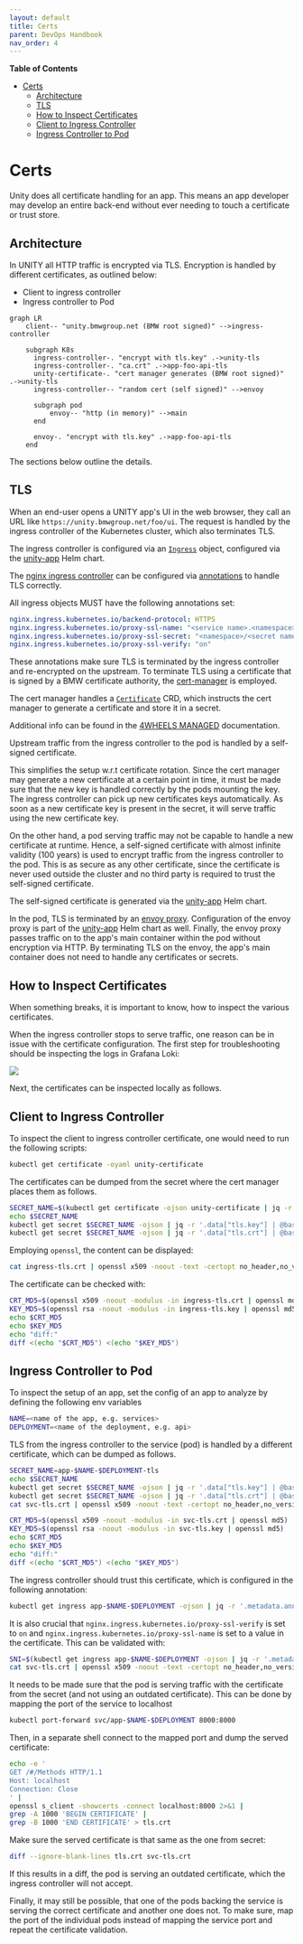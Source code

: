 ```yaml
---
layout: default
title: Certs
parent: DevOps Handbook
nav_order: 4
---
```


**Table of Contents**

<!-- START doctoc generated TOC please keep comment here to allow auto update -->
<!-- DON'T EDIT THIS SECTION, INSTEAD RE-RUN doctoc TO UPDATE -->

- [Certs](#certs)
  - [Architecture](#architecture)
  - [TLS](#tls)
  - [How to Inspect Certificates](#how-to-inspect-certificates)
  - [Client to Ingress Controller](#client-to-ingress-controller)
  - [Ingress Controller to Pod](#ingress-controller-to-pod)

<!-- END doctoc generated TOC please keep comment here to allow auto update -->

# Certs

Unity does all certificate handling for an app. This means an app developer may develop an entire back-end without
ever needing to touch a certificate or trust store.

## Architecture

In UNITY all HTTP traffic is encrypted via TLS. Encryption is handled by different certificates, as outlined below:

* Client to ingress controller
* Ingress controller to Pod

```mermaid
graph LR
    client-- "unity.bmwgroup.net (BMW root signed)" -->ingress-controller

    subgraph K8s
      ingress-controller-. "encrypt with tls.key" .->unity-tls
      ingress-controller-. "ca.crt" .->app-foo-api-tls
      unity-certificate-. "cert manager generates (BMW root signed)" .->unity-tls
      ingress-controller-- "random cert (self signed)" -->envoy

      subgraph pod
          envoy-- "http (in memory)" -->main
      end

      envoy-. "encrypt with tls.key" .->app-foo-api-tls
    end
```

The sections below outline the details.

## TLS

When an end-user opens a UNITY app's UI in the web browser, they call an URL like `https://unity.bmwgroup.net/foo/ui`.
The request is handled by the ingress controller of the Kubernetes cluster, which also terminates TLS.

The ingress controller is configured via
an [`Ingress`](https://kubernetes.io/docs/concepts/services-networking/ingress/) object, configured via the
[unity-app](https://atc-github.azure.cloud.bmw/UNITY/unity-helm-charts/tree/main/charts/unity-app) Helm chart.

The [nginx ingress controller](https://github.com/kubernetes/ingress-nginx) can be configured
via [annotations](https://github.com/kubernetes/ingress-nginx/blob/main/docs/user-guide/nginx-configuration/annotations.md)
to handle TLS correctly.

All ingress objects MUST have the following annotations set:

```yaml
nginx.ingress.kubernetes.io/backend-protocol: HTTPS
nginx.ingress.kubernetes.io/proxy-ssl-name: "<service name>.<namespace>.svc.cluster.local"
nginx.ingress.kubernetes.io/proxy-ssl-secret: "<namespace>/<secret name>"
nginx.ingress.kubernetes.io/proxy-ssl-verify: "on"
```

These annotations make sure TLS is terminated by the ingress controller and re-encrypted on the upstream.
To terminate TLS using a certificate that is signed by a BMW certificate authority,
the [cert-manager](https://cert-manager.io) is employed.

The cert manager handles a [`Certificate`](https://cert-manager.io/docs/usage/certificate/) CRD, which instructs the
cert manager to generate a certificate and store it in a secret.

Additional info can be found in
the [4WHEELS MANAGED](https://developer.bmwgroup.net/docs/4wheels-managed/applications_integration/certificates/)
documentation.

Upstream traffic from the ingress controller to the pod is handled by a self-signed certificate.

This simplifies the setup w.r.t certificate rotation. Since the cert manager may generate a new certificate at a certain
point in time, it must be made sure that the new key is handled correctly by the pods mounting the key.
The ingress controller can pick up new certificates keys automatically. As soon as a new certificate key is present in
the secret, it will serve traffic using the new certificate key.

On the other hand, a pod serving traffic may not be capable to handle a new certificate at runtime. Hence, a self-signed
certificate with almost infinite validity (100 years) is used to encrypt traffic from the ingress controller to the pod.
This is as secure as any other certificate, since the certificate is never used outside the cluster and no third party
is required to trust the self-signed certificate.

The self-signed certificate is generated via the
[unity-app](https://atc-github.azure.cloud.bmw/UNITY/unity-helm-charts/tree/main/charts/unity-app) Helm chart.

In the pod, TLS is terminated by an [envoy proxy](https://www.envoyproxy.io).
Configuration of the envoy proxy is part of the
[unity-app](https://atc-github.azure.cloud.bmw/UNITY/unity-helm-charts/tree/main/charts/unity-app) Helm chart as well.
Finally, the envoy proxy passes traffic on to the app's main container within the pod without encryption via HTTP.
By terminating TLS on the envoy, the app's main container does not need to handle any certificates or secrets.

## How to Inspect Certificates

When something breaks, it is important to know, how to inspect the various certificates.

When the ingress controller stops to serve traffic, one reason can be in issue with the certificate configuration.
The first step for troubleshooting should be inspecting the logs in Grafana Loki:

![](../assets/Loki-SSL-certificate-veryfy-error-Screenshot.png)

Next, the certificates can be inspected locally as follows.

## Client to Ingress Controller

To inspect the client to ingress controller certificate, one would need to run the following scripts:

```bash
kubectl get certificate -oyaml unity-certificate
```

The certificates can be dumped from the secret where the cert manager places them as follows.

```bash
SECRET_NAME=$(kubectl get certificate -ojson unity-certificate | jq -r '.spec.secretName')
echo $SECRET_NAME
kubectl get secret $SECRET_NAME -ojson | jq -r '.data["tls.key"] | @base64d'  > ingress-tls.key
kubectl get secret $SECRET_NAME -ojson | jq -r '.data["tls.crt"] | @base64d'  > ingress-tls.crt
```

Employing `openssl`, the content can be displayed:

```bash
cat ingress-tls.crt | openssl x509 -noout -text -certopt no_header,no_version,no_serial,no_signame,no_issuer,no_pubkey,no_sigdump,no_aux
```

The certificate can be checked with:

```bash
CRT_MD5=$(openssl x509 -noout -modulus -in ingress-tls.crt | openssl md5)
KEY_MD5=$(openssl rsa -noout -modulus -in ingress-tls.key | openssl md5)
echo $CRT_MD5
echo $KEY_MD5
echo "diff:"
diff <(echo "$CRT_MD5") <(echo "$KEY_MD5")
```

## Ingress Controller to Pod

To inspect the setup of an app, set the config of an app to analyze by defining the following env variables

```bash
NAME=<name of the app, e.g. services>
DEPLOYMENT=<name of the deployment, e.g. api>
```

TLS from the ingress controller to the service (pod) is handled by a different certificate, which can be dumped as
follows.

```bash
SECRET_NAME=app-$NAME-$DEPLOYMENT-tls
echo $SECRET_NAME
kubectl get secret $SECRET_NAME -ojson | jq -r '.data["tls.key"] | @base64d'  > svc-tls.key
kubectl get secret $SECRET_NAME -ojson | jq -r '.data["tls.crt"] | @base64d'  > svc-tls.crt
cat svc-tls.crt | openssl x509 -noout -text -certopt no_header,no_version,no_serial,no_signame,no_issuer,no_pubkey,no_sigdump,no_aux
```

```bash
CRT_MD5=$(openssl x509 -noout -modulus -in svc-tls.crt | openssl md5)
KEY_MD5=$(openssl rsa -noout -modulus -in svc-tls.key | openssl md5)
echo $CRT_MD5
echo $KEY_MD5
echo "diff:"
diff <(echo "$CRT_MD5") <(echo "$KEY_MD5")
```

The ingress controller should trust this certificate, which is configured in the following annotation:

```bash
kubectl get ingress app-$NAME-$DEPLOYMENT -ojson | jq -r '.metadata.annotations["nginx.ingress.kubernetes.io/proxy-ssl-secret"]'
```

It is also crucial that `nginx.ingress.kubernetes.io/proxy-ssl-verify` is set to `on`
and `nginx.ingress.kubernetes.io/proxy-ssl-name` is set to a value in the certificate. This can be validated with:

```bash
SNI=$(kubectl get ingress app-$NAME-$DEPLOYMENT -ojson | jq -r '.metadata.annotations["nginx.ingress.kubernetes.io/proxy-ssl-name"]')
cat svc-tls.crt | openssl x509 -noout -text -certopt no_header,no_version,no_serial,no_signame,no_issuer,no_pubkey,no_sigdump,no_aux | grep $SNI
```

It needs to be made sure that the pod is serving traffic with the certificate from the secret (and not using an
outdated certificate).
This can be done by mapping the port of the service to localhost

```bash
kubectl port-forward svc/app-$NAME-$DEPLOYMENT 8000:8000
```

Then, in a separate shell connect to the mapped port and dump the served certificate:

```bash
echo -e '
GET /#/Methods HTTP/1.1
Host: localhost
Connection: Close
' |
openssl s_client -showcerts -connect localhost:8000 2>&1 |
grep -A 1000 'BEGIN CERTIFICATE' |
grep -B 1000 'END CERTIFICATE' > tls.crt
```

Make sure the served certificate is that same as the one from secret:

```bash
diff --ignore-blank-lines tls.crt svc-tls.crt
```

If this results in a diff, the pod is serving an outdated certificate, which the ingress controller will not accept.

Finally, it may still be possible, that one of the pods backing the service is serving the correct certificate and
another one does not. To make sure, map the port of the individual pods instead of mapping the service port and repeat
the certificate validation.
